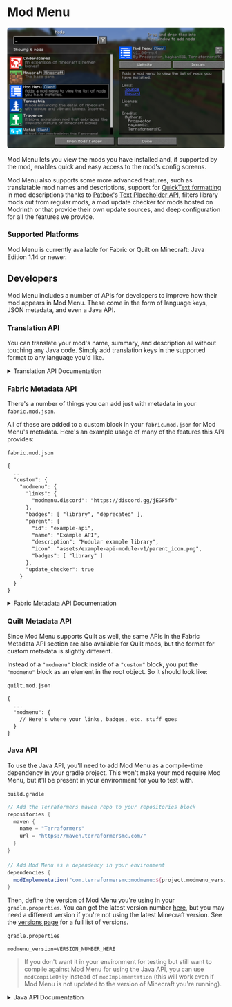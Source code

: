# Mod Menu
![Screenshot of the Mods screen, showing a list of a few mods on the left side below a search bar and filters button, where Mod Menu is selected. On the right side of the screen, it shows more details about the mod, such as authors, a description, links, credits, and a button to configure the mod.](res/screenshot1.jpg)

Mod Menu lets you view the mods you have installed and, if supported by the mod, enables quick and easy access to the mod's config screens.

Mod Menu also supports some more advanced features, such as translatable mod names and descriptions, support for [QuickText formatting](https://placeholders.pb4.eu/user/quicktext/) in mod descriptions thanks to [Patbox](https://ko-fi.com/patbox)'s [Text Placeholder API](https://modrinth.com/mod/placeholder-api), filters library mods out from regular mods, a mod update checker for mods hosted on Modrinth or that provide their own update sources, and deep configuration for all the features we provide.

### Supported Platforms
Mod Menu is currently available for Fabric or Quilt on Minecraft: Java Edition 1.14 or newer.

## Developers
Mod Menu includes a number of APIs for developers to improve how their mod appears in Mod Menu. These come in the form of language keys, JSON metadata, and even a Java API.

### Translation API
You can translate your mod's name, summary, and description all without touching any Java code. Simply add translation keys in the supported format to any language you'd like.

<details>
<summary>Translation API Documentation</summary>

Here's an example of Mod Menu's translations into Pirate Speak. To create your own, simply replace `modmenu` at the end (***NOT*** the one in the beginning) of the translation key with your own mod ID, for example `modmenu.descriptionTranslation.traverse`.

`en_pt.json`
```json
"modmenu.nameTranslation.modmenu": "Menu o' mods!",
"modmenu.descriptionTranslation.modmenu": "Menu o' mods ye installed matey!",
"modmenu.summaryTranslation.modmenu": "Menu o' mods ye installed matey!"
```

> The summary translation is redundant here and does not need to be included because it's the same as the description, but it was included to show that you may translate the summary (a short, one-sentence description of the mod) separately from the description, even in English!

</details>



### Fabric Metadata API
There's a number of things you can add just with metadata in your `fabric.mod.json`.

All of these are added to a custom block in your `fabric.mod.json` for Mod Menu's metadata. Here's an example usage of many of the features this API provides:

`fabric.mod.json`
```json5
{
  ...
  "custom": {
    "modmenu": {
      "links": {
        "modmenu.discord": "https://discord.gg/jEGF5fb"
      },
      "badges": [ "library", "deprecated" ],
      "parent": {
        "id": "example-api",
        "name": "Example API",
        "description": "Modular example library",
        "icon": "assets/example-api-module-v1/parent_icon.png",
        "badges": [ "library" ]
      },
      "update_checker": true
    }
  }
}
```

<details>
<summary>Fabric Metadata API Documentation</summary>

#### Badges (`"badges": [ ]`)
While the `Client` badge is added automatically to mods set as client-side only (set `"environment": "client"` in `fabric.mod.json` to do this.), other badges such as the `Library` and `Deprecated` badges require definition here.

Supported values:
- `library` - should be assigned to mods that are purely dependencies for other mods that should not be shown to the user by default unless they toggle them on.
- `deprecated` - should be assigned to mods that exist purely for legacy reasons, such as an old API module or such.

Any others will be ignored, and Mod Menu does not support adding your own badges. You may open an issue [here](https://github.com/TerraformersMC/ModMenu/issues) if you have a compelling use case for a new badge.

#### Links (`"links": { }`)
The `links` object allows mod authors to add custom hyperlinks to the end of their description. If you specify a `sources` contact in the official `fabric.mod.json` metadata, it will also be included in the links section.

Any key in the `links` object will be included in the links section, with the key being used as a translation key. For example, this:

`fabric.mod.json`
```json
"custom": {
    "modmenu": {
        "links": {
          "modmenu.discord": "https://discord.gg/jEGF5fb"
        }
    }
}
```
will show as a link with the text "Discord", since "Discord" is the English translation of "modmenu.discord" provided by Mod Menu.

Mod Menu provides several default translations that can be used for links. A full list can be seen in Mod Menu's language file [here](https://github.com/TerraformersMC/ModMenu/blob/-/src/main/resources/assets/modmenu/lang/en_us.json). All default link translation keys take the form `modmenu.<type>`.

You can also provide your own translations if you would like to add custom links. Make sure to use ***your own namespace*** (as opposed to `modmenu`) for any custom keys.

#### Parents (`"parent": "mod_id" or { }`)
<img align="right" width="400" src="https://i.imgur.com/ZutCprf.png">

Parents are used to display a mod as a child of another one. This is meant to be used for mods divided into different modules. The following element in a `fabric.mod.json` will define the mod as a child of the mod 'flamingo': 

`fabric.mod.json`
```json
"custom": {
    "modmenu": {
        "parent": "flamingo"
    }
}
```

However, if you want to group mods under a parent, but the parent isn't an actual mod, you can do that too. In the example below, a mod is defining metadata for a parent. Make sure that this metadata is included in all of the children that use the fake/dummy parent. This can also be used as a fallback for an optional parent, it will be replace by the mod's real metadata if present.


`fabric.mod.json`
```json
"custom": {
    "modmenu": {
        "parent": {
            "id": "this-mod-isnt-real",
            "name": "Fake Mod",
            "description": "Do cool stuff with this fake mod",
            "icon": "assets/real-mod/fake-mod-icon.png",
            "badges": [ "library" ]
        }
    }
}
```

Dummy parent mods only support the following metadata:
- `id` (String)
- `name` (String)
- `description` (String)
- `icon` (String)
- `badges` (Array of Strings)


#### Disable update checker (`"update_checker": false`)
By default, Mod Menu's update checker will use the hash of your mod's jar to lookup the latest version on Modrinth. If it finds a matching project, it will check for the latest version that supports your mod loader and Minecraft version, and if it has a different hash from your existing file, it will prompt the user that there is an update available.

You can disable the update checker by setting `update_checker` to false in your Mod Menu metadata like so:

`fabric.mod.json`
```json
"custom": {
    "modmenu": {
        "update_checker": false
    }
}
```

</details>

### Quilt Metadata API
Since Mod Menu supports Quilt as well, the same APIs in the Fabric Metadata API section are also available for Quilt mods, but the format for custom metadata is slightly different. 

Instead of a `"modmenu"` block inside of a `"custom"` block, you put the `"modmenu"` block as an element in the root object. So it should look like:

`quilt.mod.json`
```json5
{
  ...
  "modmenu": {
    // Here's where your links, badges, etc. stuff goes
  }
}
```

### Java API
To use the Java API, you'll need to add Mod Menu as a compile-time dependency in your gradle project. This won't make your mod require Mod Menu, but it'll be present in your environment for you to test with.

`build.gradle`
```gradle
// Add the Terraformers maven repo to your repositories block
repositories {
  maven {
    name = "Terraformers"
    url = "https://maven.terraformersmc.com/"
  }
}

// Add Mod Menu as a dependency in your environment
dependencies {
  modImplementation("com.terraformersmc:modmenu:${project.modmenu_version}")
}
```
Then, define the version of Mod Menu you're using in your `gradle.properties`. You can get the latest version number [here](https://modrinth.com/mod/modmenu/version/latest), but you may need a different version if you're not using the latest Minecraft version. See the [versions page](https://modrinth.com/mod/modmenu/versions) for a full list of versions.

`gradle.properties`
```properties
modmenu_version=VERSION_NUMBER_HERE
```
> If you don't want it in your environment for testing but still want to compile against Mod Menu for using the Java API, you can use `modCompileOnly` instead of `modImplementation` (this will work even if Mod Menu is not updated to the version of Minecraft you're running).

<details>
<summary>Java API Documentation</summary>

### Getting Started
To use the API, implement the ModMenuApi interface on a class and add that as an entry point of type "modmenu" in your `fabric.mod.json` like this:

`fabric.mod.json`
```json
"entrypoints": {
  "modmenu": [ "com.example.mod.ExampleModMenuApiImpl" ]
}
```

### Mod Config Screens
Mods can provide a Screen factory to provide a custom config screen to open with the config button. Implement the `getModConfigScreenFactory` method in your API implementation to do this.

The intended use case for this is for mods to provide their own config screens. The mod id of the config screen is automagically determined by the source mod container that the entrypoint originated from.

### Provided Config Screens
Mods can provide Screen factories to provide a custom config screens to open with the config buttons for other mods as well. Implement the `getProvidedConfigScreenFactories` method in your API implementation for this.

The intended use case for this is for a mod like Cloth Config to provide config screens for mods that use its API.

### Modpack Badges
Mods can give other mods the `Modpack` badge by implementing the `attachModpackBadges` method, such as through the following:

```java
@Override
public void attachModpackBadges(Consumer<String> consumer) {
	consumer.accept("modmenu"); // Indicates that 'modmenu' is part of the modpack
}
```

Note that 'internal' mods such as Minecraft itself and the mod loader cannot be given the modpack badge, as they are not distributed within a typical modpack.

### Static Helper Methods
`ModMenuApi` also offers a few helper methods for mods that want to work with Mod Menu better, like making their own Mods buttons.

#### Creating a Mods screen instance
You can call this method to get an instance of the Mods screen:
```java
Screen createModsScreen(Screen previous)
```

#### Creating a Mods button `Text`
You can call this method to get the Text that would be displayed on a Mod Menu Mods button:
```java
Text createModsButtonText()
```

</details>
